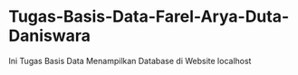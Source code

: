 # Tugas-Basis-Data-Farel-Arya-Duta-Daniswara
Ini Tugas Basis Data Menampilkan Database di Website localhost
